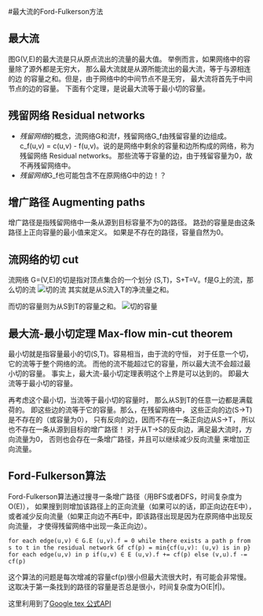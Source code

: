 #最大流的Ford-Fulkerson方法
## 最大流
图G(V,E)的最大流是只从原点流出的流量的最大值。
举例而言，如果网络中的容量除了源外都是无穷大，
那么最大流就是从源所能流出的最大流，等于与源相连的边
的容量之和。但是，由于网络中的中间节点不是无穷，
最大流将首先于中间节点的边的容量。
下面有个定理，是说最大流等于最小切的容量。


## 残留网络 Residual networks
* *残留网络*的概念，流网络G和流f，残留网络G_f由残留容量的边组成。
c_f(u,v) = c(u,v) - f(u,v)。说的是网络中剩余的容量和边所构成的网络，称为残留网络 Residual networks。
那些流等于容量的边，由于残留容量为0，故不再残留网络中。
* *残留网络*G_f也可能包含不在原网络G中的边！？
 
## 增广路径 Augmenting paths
增广路径是指残留网络中一条从源到目标容量不为0的路径。
路劲的容量是由这条路径上正向容量的最小值来定义。
如果是不存在的路径，容量自然为0。



## 流网络的切 cut
流网络 G=(V,E)的切是指对顶点集合的一个划分 (S,T)，S+T=V。f是G上的流，那么切的流
![切的流](http://chart.apis.google.com/chart?cht=tx&chl=f(S%2CT)%20%3D%20%5Csum_%7Bu%20%5Cin%20S%7D%20%5Csum_%7Bv%20%5Cin%20T%7D%20f(u%2Cv)%20-%20%20%5Csum_%7Bu%20%5Cin%20S%7D%20%5Csum_%7Bv%20%5Cin%20T%7D%20f(v%2Cu))
其实就是从S流入T的净流量之和。

而切的容量则为从S到T的容量之和。
![切的容量](http://chart.apis.google.com/chart?cht=tx&chl=c(S%2CT)%20%3D%20%5Csum_%7Bu%20%5Cin%20S%7D%20%5Csum_%7Bv%20%5Cin%20T%7D%20c(u%2Cv)%20)

## 最大流-最小切定理 Max-flow min-cut theorem
最小切就是指容量最小的切(S,T)。容易相当，由于流的守恒，
对于任意一个切，它的流等于整个网络的流。
而他的流不能超过它的容量，所以最大流不会超过最小切的容量。
事实上，最大流-最小切定理表明这个上界是可以达到的。
即最大流等于最小切的容量。

再考虑这个最小切，当流等于最小切的容量时，
那么从S到T的任意一边都是满载荷的。
即这些边的流等于它的容量。那么，在残留网络中，
这些正向的边(S->T)是不存在的（或容量为0），
只有反向的边，因而不存在一条正向边从S->T，
所以也不存在一条从源到目标的增广路径！
对于从T->S的反向边，满足最大流时，方向流量为0，
否则也会存在一条增广路径，并且可以继续减少反向流量
来增加正向流量。

## Ford-Fulkerson算法
Ford-Fulkerson算法通过搜寻一条增广路径（用BFS或者DFS，时间复杂度为O(E)），
如果搜到则增加该路径上的正向流量（如果可以的话，即正向边在E中），
或者减少反向流量（如果正向边不再E中，即该路径出现是因为在原网络中出现反向流量，
才使得残留网络中出现一条正向边）。

`
for each edge(u,v) ∈ G.E
	(u,v).f = 0
while there exists a path p from s to t in the residual network Gf
	cf(p) = min{cf(u,v): (u,v) is in p}
	for each edge(u,v) in p
		if(u,v) ∈ E
			(u,v).f += cf(p)
		else
			(v,u).f -= cf(p)
`

这个算法的问题是每次增减的容量cf(p)很小但最大流很大时，有可能会非常慢。
这取决于第一条找到的路径的容量是否总是很小，时间复杂度为O(E|f|)。

这里利用到了[Google tex 公式API](http://chart.apis.google.com/chart?cht=tx&chl=\Pi)